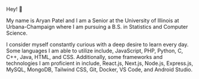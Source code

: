 Hey! 👋

My name is Aryan Patel and I am a Senior at the University of Illinois at Urbana-Champaign where I am pursuing a B.S. in Statistics and Computer Science. 

I consider myself constantly curious with a deep desire to learn every day. Some languages I am able to utilize include, JavaScript, PHP, Python, C, C++, Java, HTML, and CSS. Additionally, some frameworks and technologies I am proficient in include, React.js, Next.js, Node.js, Express.js, MySQL, MongoDB, Tailwind CSS, Git, Docker, VS Code, and Android Studio.

<!--
**aryanp31/aryanp31** is a ✨ _special_ ✨ repository because its `README.md` (this file) appears on your GitHub profile.

Here are some ideas to get you started:

- 🔭 I’m currently working on ...
- 🌱 I’m currently learning ...
- 👯 I’m looking to collaborate on ...
- 🤔 I’m looking for help with ...
- 💬 Ask me about ...
- 📫 How to reach me: ...
- 😄 Pronouns: ...
- ⚡ Fun fact: ...
-->
